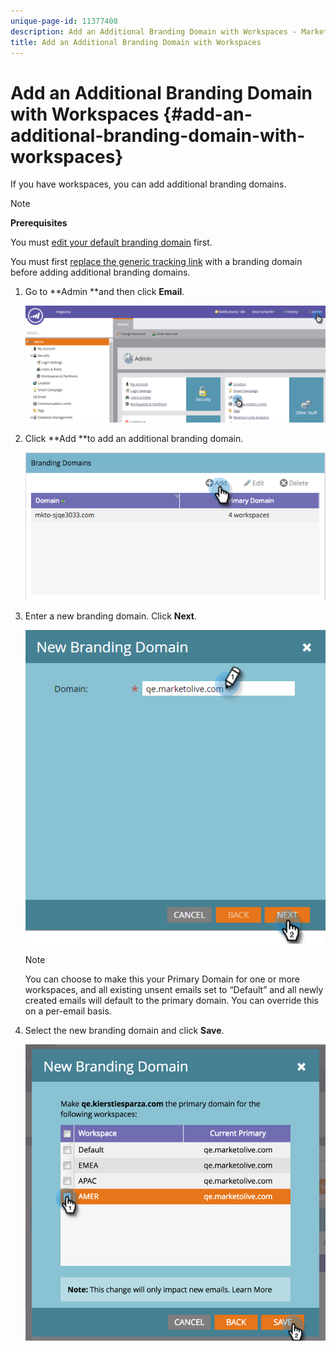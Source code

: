 ```yaml
---
unique-page-id: 11377408
description: Add an Additional Branding Domain with Workspaces - Marketo Docs - Product Documentation
title: Add an Additional Branding Domain with Workspaces
---
```


# Add an Additional Branding Domain with Workspaces {#add-an-additional-branding-domain-with-workspaces}

If you have workspaces, you can add additional branding domains.

>[!NOTE]
>
>**Prerequisites**
>
>You must [edit your default branding domain](edit-your-default-branding-domain.md) first.
>
>You must first [replace the generic tracking link](edit-your-default-branding-domain-with-workspaces.md) with a branding domain before adding additional branding domains.

1. Go to **Admin **and then click **Email**.

   ![](assets/image2016-6-29-16-3a42-3a20.png)

1. Click **Add **to add an additional branding domain.

   ![](assets/branding-domains-add-workspaces.png)

1. Enter a new branding domain. Click **Next**.

   ![](assets/new-branding-domain-8-31.png)

   >[!NOTE]
   >
   >You can choose to make this your Primary Domain for one or more workspaces, and all existing unsent emails set to “Default” and all newly created emails will default to the primary domain. You can override this on a per-email basis.

1. Select the new branding domain and click **Save**.

   ![](assets/image2016-8-12-10-3a52-3a44.png)

